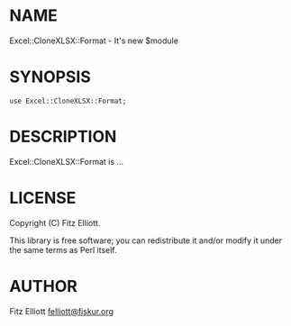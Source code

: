 # NAME

Excel::CloneXLSX::Format - It's new $module

# SYNOPSIS

    use Excel::CloneXLSX::Format;

# DESCRIPTION

Excel::CloneXLSX::Format is ...

# LICENSE

Copyright (C) Fitz Elliott.

This library is free software; you can redistribute it and/or modify
it under the same terms as Perl itself.

# AUTHOR

Fitz Elliott <felliott@fiskur.org>
